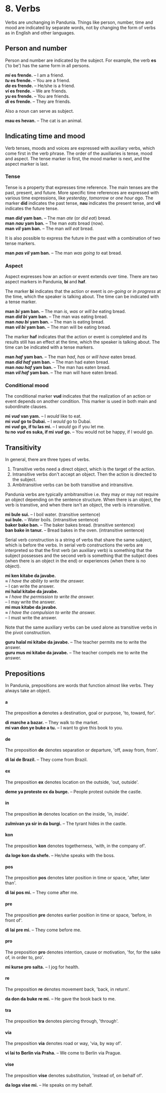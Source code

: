 
# 8. Verbs

Verbs are unchanging in Pandunia.
Things like person, number, time and mood are indicated by separate words,
not by changing the form of verbs as in English and other languages.

## Person and number

Person and number are indicated by the subject.
For example, the verb
**es**
('to be') has the same form in all persons.

**_mi_ es frende.**
– I am a friend.  
**_tu_ es frende.**
– You are a friend.  
**_da_ es frende.**
– He/she is a friend.  
**_vi_ es frende.**
– We are friends.  
**_yu_ es frende.**
– You are friends.  
**_di_ es frende.**
– They are friends.

Also a noun can serve as subject.

**mau es hevan.**
– The cat is an animal.


## Indicating time and mood

Verb tenses, moods and voices are expressed with auxiliary verbs,
which come first in the verb phrase.
The order of the auxiliaries is tense, mood and aspect.
The tense marker is first, the mood marker is next, and the aspect marker is last.

### Tense

Tense is a property that expresses time reference.
The main tenses are the past, present, and future.
More specific time references are expressed with various time expressions, like *yesterday*, *tomorrow* or *one hour ago*.
The marker
**did** indicates the past tense,
**nau** indicates the present tense, and
**vil** indicates the future tense.

**man** ***did*** **yam ban.**
– The man *ate* (or *did eat*) bread.  
**man** ***nau*** **yam ban.**
– The man *eats* bread (now).  
**man** ***vil*** **yam ban.**
– The man *will eat* bread.

It is also possible to express the future in the past
with a combination of two tense markers.

**man** ***pas vil*** **yam ban.**
– The man *was going to* eat bread.


### Aspect

Aspect expresses how an action or event extends over time.
There are two aspect markers in Pandunia,
**bi** and **haf**.

The marker **bi** indicates that the action or event is *on-going* or *in progress*
at the time, which the speaker is talking about.
The time can be indicated with a tense marker.

**man** ***bi*** **yam ban.**
– The man *is*, *was* or *will be* eating bread.  
**man** ***did bi*** **yam ban.**
– The man was eating bread.  
**man** ***nau bi*** **yam ban.**
– The man is eating bread.  
**man** ***vil bi*** **yam ban.**
– The man will be eating bread.

The marker **haf** indicates that the action or event is completed
and its results still has an effect at the time, which the speaker is talking about.
The time can be indicated with a tense markers.

**man** ***haf*** **yam ban.**
– The man *had*, *has* or *will have* eaten bread.  
**man** ***did haf*** **yam ban.**
– The man had eaten bread.  
**man** ***nau haf*** **yam ban.**
– The man has eaten bread.  
**man** ***vil haf*** **yam ban.**
– The man will have eaten bread.


### Conditional mood

The conditional marker **vud** indicates that the realization of an action or event depends on another condition.
This marker is used in both main and subordinate clauses.

**mi** ***vud*** **van yam.**
– I *would* like to eat.  
**mi** ***vud*** **go to Dubai.**
– I *would* go to Dubai.  
**mi** ***vud*** **go, if tu las mi.**
– I *would* go if you let me.  
**tu no** ***vud*** **es suka, if mi** ***vud*** **go.**
– You would not be happy, if I would go.


## Transitivity

In general, there are three types of verbs.

1. Transitive verbs need a direct object, which is the target of the action.
2. Intransitive verbs don't accept an object. Then the action is directed to the subject.
3. Ambitransitive verbs can be both transitive and intransitive.

Pandunia verbs are typically ambitransitive
i.e. they may or may not require an object depending on the sentence structure.
When there is an object, the verb is transtive,
and when there isn't an object, the verb is intransitive.

**mi bule sui.**
– I boil water. (transitive sentence)  
**sui bule.**
– Water boils. (intransitive sentence)  
**baker bake ban.**
– The baker bakes bread. (transitive sentence)  
**ban bake in tanur.**
– Bread bakes in the oven. (intransitive sentence)

Serial verb construction is a string of verbs that share the same subject,
which is before the verbs.
In serial verb constructions the verbs are interpreted so that
the first verb (an auxiliary verb) is something that the subject possesses
and the second verb is something that the subject does (when there is an object in the end)
or experiences (when there is no object).

**mi ken kitabe da javabe.**  
≈ *I have the ability to write the answer.*  
– I can write the answer.  
**mi halal kitabe da javabe.**  
≈ *I have the permission to write the answer.*  
– I may write the answer.  
**mi mus kitabe da javabe.**  
≈ *I have the compulsion to write the answer.*  
– I must write the answer.

Note that the same auxiliary verbs can be used alone as transitive verbs in the pivot construction.

**guru halal mi kitabe da javabe.**
– The teacher permits me to write the answer.  
**guru mus mi kitabe da javabe.**
– The teacher compels me to write the answer.



## Prepositions

In Pandunia, prepositions are words that function almost like verbs.
They always take an object.

#### a

The preposition
**a**
denotes a destination, goal or purpose, 'to, toward, for'.

**di marche a bazar.**
– They walk to the market.  
**mi van don ye buke a tu.**
– I want to give this book to you.


#### de

The preposition
**de**
denotes separation or departure, 'off, away from, from'.

**di lai de Brazil.**
– They come from Brazil.

#### ex

The preposition
**ex**
denotes location on the outside, 'out, outside'.

**deme ya proteste ex da burge.**
– People protest outside the castle.

#### in

The preposition
**in**
denotes location on the inside, 'in, inside'.

**zulmivan ya sir in da burgi.**
– The tyrant hides in the castle.

#### kon

The preposition
**kon**
denotes togetherness, 'with, in the company of'.

**da loge kon da shefe.**
– He/she speaks with the boss.

#### pos

The preposition
**pos**
denotes later position in time or space, 'after, later than'.

**di lai pos mi.**
– They come after me.

#### pre

The preposition
**pre**
denotes earlier position in time or space, 'before, in front of'.

**di lai pre mi.**
– They come before me.

#### pro

The preposition
**pro**
denotes intention, cause or motivation, 'for, for the sake of, in order to, pro'.

**mi kurse pro salta.**
– I jog for health.

#### re

The preposition
**re**
denotes movement back, 'back, in return'.

**da don da buke re mi.**
– He gave the book back to me.

#### tra

The preposition
**tra**
denotes piercing through, 'through'.

#### via

The preposition
**via**
denotes road or way, 'via, by way of'.

**vi lai to Berlin via Praha.**
– We come to Berlin via Prague.

#### vise

The preposition
**vise**
denotes substitution, 'instead of, on behalf of'.

**da loga vise mi.**
– He speaks on my behalf.

